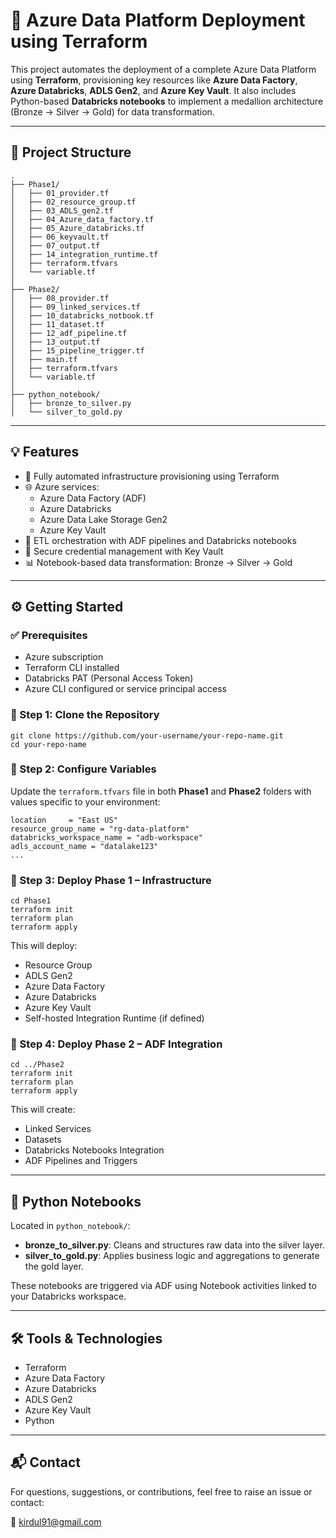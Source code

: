 <!DOCTYPE html>
<html lang="en">
<head>
  <meta charset="UTF-8">
  <title>Azure Data Platform Deployment using Terraform</title>
</head>
<body>

  <h1>🚀 Azure Data Platform Deployment using Terraform</h1>

  <p>This project automates the deployment of a complete Azure Data Platform using <strong>Terraform</strong>, provisioning key resources like <strong>Azure Data Factory</strong>, <strong>Azure Databricks</strong>, <strong>ADLS Gen2</strong>, and <strong>Azure Key Vault</strong>. It also includes Python-based <strong>Databricks notebooks</strong> to implement a medallion architecture (Bronze → Silver → Gold) for data transformation.</p>

  <hr>

  <h2>📁 Project Structure</h2>

  <pre><code>.
├── Phase1/
│   ├── 01_provider.tf
│   ├── 02_resource_group.tf
│   ├── 03_ADLS_gen2.tf
│   ├── 04_Azure_data_factory.tf
│   ├── 05_Azure_databricks.tf
│   ├── 06_keyvault.tf
│   ├── 07_output.tf
│   ├── 14_integration_runtime.tf
│   ├── terraform.tfvars
│   └── variable.tf
│
├── Phase2/
│   ├── 08_provider.tf
│   ├── 09_linked_services.tf
│   ├── 10_databricks_notbook.tf
│   ├── 11_dataset.tf
│   ├── 12_adf_pipeline.tf
│   ├── 13_output.tf
│   ├── 15_pipeline_trigger.tf
│   ├── main.tf
│   ├── terraform.tfvars
│   └── variable.tf
│
├── python_notebook/
│   ├── bronze_to_silver.py
│   └── silver_to_gold.py
</code></pre>

  <hr>

  <h2>💡 Features</h2>
  <ul>
    <li>🔧 Fully automated infrastructure provisioning using Terraform</li>
    <li>🌐 Azure services:
      <ul>
        <li>Azure Data Factory (ADF)</li>
        <li>Azure Databricks</li>
        <li>Azure Data Lake Storage Gen2</li>
        <li>Azure Key Vault</li>
      </ul>
    </li>
    <li>🔁 ETL orchestration with ADF pipelines and Databricks notebooks</li>
    <li>🔐 Secure credential management with Key Vault</li>
    <li>📊 Notebook-based data transformation: Bronze → Silver → Gold</li>
  </ul>

  <hr>

  <h2>⚙️ Getting Started</h2>

  <h3>✅ Prerequisites</h3>
  <ul>
    <li>Azure subscription</li>
    <li>Terraform CLI installed</li>
    <li>Databricks PAT (Personal Access Token)</li>
    <li>Azure CLI configured or service principal access</li>
  </ul>

  <h3>📌 Step 1: Clone the Repository</h3>
  <pre><code>git clone https://github.com/your-username/your-repo-name.git
cd your-repo-name
</code></pre>

  <h3>📌 Step 2: Configure Variables</h3>
  <p>Update the <code>terraform.tfvars</code> file in both <strong>Phase1</strong> and <strong>Phase2</strong> folders with values specific to your environment:</p>
  <pre><code>location     = "East US"
resource_group_name = "rg-data-platform"
databricks_workspace_name = "adb-workspace"
adls_account_name = "datalake123"
...
</code></pre>

  <h3>📌 Step 3: Deploy Phase 1 – Infrastructure</h3>
  <pre><code>cd Phase1
terraform init
terraform plan
terraform apply
</code></pre>
  <p>This will deploy:</p>
  <ul>
    <li>Resource Group</li>
    <li>ADLS Gen2</li>
    <li>Azure Data Factory</li>
    <li>Azure Databricks</li>
    <li>Azure Key Vault</li>
    <li>Self-hosted Integration Runtime (if defined)</li>
  </ul>

  <h3>📌 Step 4: Deploy Phase 2 – ADF Integration</h3>
  <pre><code>cd ../Phase2
terraform init
terraform plan
terraform apply
</code></pre>
  <p>This will create:</p>
  <ul>
    <li>Linked Services</li>
    <li>Datasets</li>
    <li>Databricks Notebooks Integration</li>
    <li>ADF Pipelines and Triggers</li>
  </ul>

  <hr>

  <h2>🧪 Python Notebooks</h2>
  <p>Located in <code>python_notebook/</code>:</p>
  <ul>
    <li><strong>bronze_to_silver.py</strong>: Cleans and structures raw data into the silver layer.</li>
    <li><strong>silver_to_gold.py</strong>: Applies business logic and aggregations to generate the gold layer.</li>
  </ul>
  <p>These notebooks are triggered via ADF using Notebook activities linked to your Databricks workspace.</p>

  <hr>

  <h2>🛠️ Tools & Technologies</h2>
  <ul>
    <li>Terraform</li>
    <li>Azure Data Factory</li>
    <li>Azure Databricks</li>
    <li>ADLS Gen2</li>
    <li>Azure Key Vault</li>
    <li>Python</li>
  </ul>

  <hr>

  <h2>📬 Contact</h2>
  <p>For questions, suggestions, or contributions, feel free to raise an issue or contact:</p>
  <p>📧 <a href="mailto:your.email@example.com">kirdul91@gmail.com</a></p>

</body>
</html>
